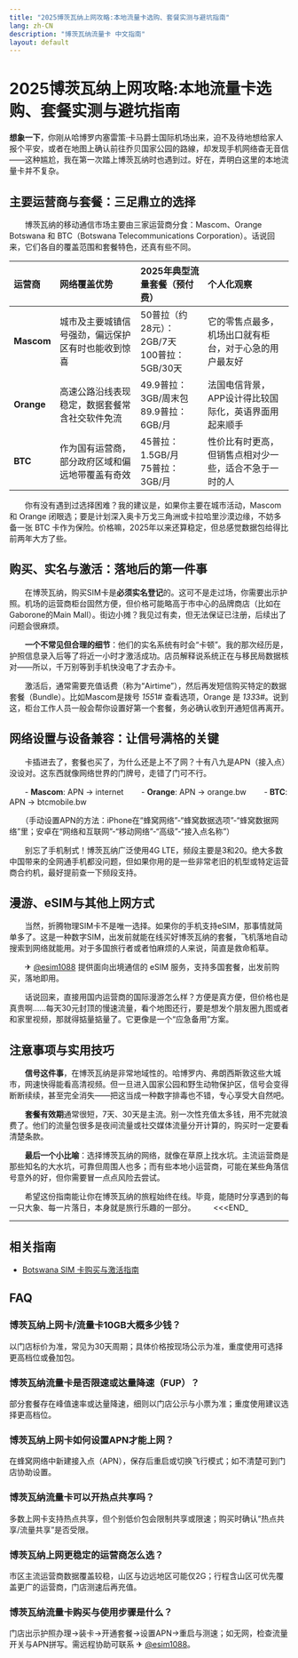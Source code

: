 ```yaml
---
title: "2025博茨瓦纳上网攻略:本地流量卡选购、套餐实测与避坑指南"
lang: zh-CN
description: "博茨瓦纳流量卡 中文指南"
layout: default
---
```

# 2025博茨瓦纳上网攻略:本地流量卡选购、套餐实测与避坑指南

**想象一下**，你刚从哈博罗内塞雷策·卡马爵士国际机场出来，迫不及待地想给家人报个平安，或者在地图上确认前往乔贝国家公园的路線，却发现手机网络杳无音信——这种尴尬，我在第一次踏上博茨瓦纳时也遇到过。好在，弄明白这里的本地流量卡并不复杂。

## 主要运营商与套餐：三足鼎立的选择

　　博茨瓦纳的移动通信市场主要由三家运营商分食：Mascom、Orange Botswana 和 BTC（Botswana Telecommunications Corporation）。话说回来，它们各自的覆盖范围和套餐特色，还真有些不同。

| 运营商 | 网络覆盖优势 | 2025年典型流量套餐（预付费） | 个人化观察 |
| :--- | :--- | :--- | :--- |
| **Mascom** | 城市及主要城镇信号强劲，偏远保护区有时也能收到惊喜 | 50普拉（约28元）：2GB/7天<br>100普拉：5GB/30天 | 它的零售点最多，机场出口就有柜台，对于心急的用户最友好 |
| **Orange** | 高速公路沿线表现稳定，数据套餐常含社交软件免流 | 49.9普拉：3GB/周末包<br>89.9普拉：6GB/月 | 法国电信背景，APP设计得比较国际化，英语界面用起来顺手 |
| **BTC** | 作为国有运营商，部分政府区域和偏远地带覆盖有奇效 | 45普拉：1.5GB/月<br>75普拉：3GB/月 | 性价比有时更高，但销售点相对少一些，适合不急于一时的人 |

　　你有没有遇到过选择困难？我的建议是，如果你主要在城市活动，Mascom 和 Orange 闭眼选；要是计划深入奥卡万戈三角洲或卡拉哈里沙漠边缘，不妨多备一张 BTC 卡作为保险。价格嘛，2025年以来还算稳定，但总感觉数据包给得比前两年大方了些。

## 购买、实名与激活：落地后的第一件事

　　在博茨瓦纳，购买SIM卡是**必须实名登记**的。这可不是走过场，你需要出示护照。机场的运营商柜台固然方便，但价格可能略高于市中心的品牌商店（比如在Gaborone的Main Mall）。街边小摊？我见过有卖，但无法保证已注册，后续出了问题会很麻烦。

　　**一个不常见但合理的细节**：他们的实名系统有时会“卡顿”。我的那次经历是，护照信息录入后等了将近一小时才激活成功。店员解释说系统正在与移民局数据核对——所以，千万别等到手机快没电了才去办卡。

　　激活后，通常需要充值话费（称为“Airtime”），然后再发短信购买特定的数据套餐（Bundle）。比如Mascom是拨号 *155*1# 查看选项，Orange 是 *133*3#。说到这，柜台工作人员一般会帮你设置好第一个套餐，务必确认收到开通短信再离开。

## 网络设置与设备兼容：让信号满格的关键

　　卡插进去了，套餐也买了，为什么还是上不了网？十有八九是APN（接入点）没设对。这东西就像网络世界的门牌号，走错了门可不行。

　　- **Mascom**: APN → internet
　　- **Orange**: APN → orange.bw
　　- **BTC**: APN → btcmobile.bw

　　（手动设置APN的方法：iPhone在“蜂窝网络”-“蜂窝数据选项”-“蜂窝数据网络”里；安卓在“网络和互联网”-“移动网络”-“高级”-“接入点名称”）

　　别忘了手机制式！博茨瓦纳广泛使用4G LTE，频段主要是3和20。绝大多数中国带来的全网通手机都没问题，但如果你用的是一些非常老旧的机型或特定运营商合约机，最好提前查一下频段支持。

## 漫游、eSIM与其他上网方式

　　当然，折腾物理SIM卡不是唯一选择。如果你的手机支持eSIM，那事情就简单多了。这是一种数字SIM，出发前就能在线买好博茨瓦纳的套餐，飞机落地自动搜索到网络就能用。对于多国旅行者或者怕麻烦的人来说，简直是救命稻草。

　　✈ [@esim1088](https://t.me/s/esim1088) 提供面向出境通信的 eSIM 服务，支持多国套餐，出发前购买，落地即用。

　　话说回来，直接用国内运营商的国际漫游怎么样？方便是真方便，但价格也是真贵啊……每天30元封顶的慢速流量，看个地图还行，要是想发个朋友圈九图或者和家里视频，那就得掂量掂量了。它更像是一个“应急备用”方案。

## 注意事项与实用技巧

　　**信号这件事**，在博茨瓦纳是非常地域性的。哈博罗内、弗朗西斯敦这些大城市，网速快得能看高清视频。但一旦进入国家公园和野生动物保护区，信号会变得断断续续，甚至完全消失——把这当成一种数字排毒也不错，专心享受大自然吧。

　　**套餐有效期**通常很短，7天、30天是主流。别一次性充值太多钱，用不完就浪费了。他们的流量包很多是夜间流量或社交媒体流量分开计算的，购买时一定要看清楚条款。

　　**最后一个小比喻**：选择博茨瓦纳的网络，就像在草原上找水坑。主流运营商是那些知名的大水坑，可靠但周围人也多；而有些本地小运营商，可能在某些角落信号意外的好，但你需要冒一点点风险去尝试。

　　希望这份指南能让你在博茨瓦纳的旅程始终在线。毕竟，能随时分享遇到的每一只大象、每一片落日，本身就是旅行乐趣的一部分。
　　<<<END_

<!-- crosslink -->
---

## 相关指南

- [Botswana SIM 卡购买与激活指南](https://faciylike.github.io/botswana-sim-guides)

<!-- BEGIN_BOTSWANA_FAQ -->
## FAQ

### 博茨瓦纳上网卡/流量卡10GB大概多少钱？
以门店标价为准，常见为30天周期；具体价格按现场公示为准，重度使用可选择更高档位或叠加包。

### 博茨瓦纳流量卡是否限速或达量降速（FUP）？
部分套餐存在峰值速率或达量降速，细则以门店公示与小票为准；重度使用建议选择更高档位。

### 博茨瓦纳上网卡如何设置APN才能上网？
在蜂窝网络中新建接入点（APN），保存后重启或切换飞行模式；如不清楚可到门店协助设置。

### 博茨瓦纳流量卡可以开热点共享吗？
多数上网卡支持热点共享，但个别低价包会限制共享或限速；购买时确认“热点共享/流量共享”是否受限。

### 博茨瓦纳上网更稳定的运营商怎么选？
市区主流运营商数据覆盖较稳，山区与边远地区可能仅2G；行程含山区可优先覆盖更广的运营商，门店测速后再充值。

### 博茨瓦纳流量卡购买与使用步骤是什么？
门店出示护照办理→装卡→开通套餐→设置APN→重启与测速；如无网，检查流量开关与APN拼写。需远程协助可联系 ✈ [@esim1088](https://t.me/s/esim1088)。

<script type="application/ld+json">
{"@context": "https://schema.org", "@type": "FAQPage", "mainEntity": [{"@type": "Question", "name": "博茨瓦纳上网卡/流量卡10GB大概多少钱？", "acceptedAnswer": {"@type": "Answer", "text": "以门店标价为准，常见为30天周期；具体价格按现场公示为准，重度使用可选择更高档位或叠加包。"}}, {"@type": "Question", "name": "博茨瓦纳流量卡是否限速或达量降速（FUP）？", "acceptedAnswer": {"@type": "Answer", "text": "部分套餐存在峰值速率或达量降速，细则以门店公示与小票为准；重度使用建议选择更高档位。"}}, {"@type": "Question", "name": "博茨瓦纳上网卡如何设置APN才能上网？", "acceptedAnswer": {"@type": "Answer", "text": "在蜂窝网络中新建接入点（APN），保存后重启或切换飞行模式；如不清楚可到门店协助设置。"}}, {"@type": "Question", "name": "博茨瓦纳流量卡可以开热点共享吗？", "acceptedAnswer": {"@type": "Answer", "text": "多数上网卡支持热点共享，但个别低价包会限制共享或限速；购买时确认“热点共享/流量共享”是否受限。"}}, {"@type": "Question", "name": "博茨瓦纳上网更稳定的运营商怎么选？", "acceptedAnswer": {"@type": "Answer", "text": "市区主流运营商数据覆盖较稳，山区与边远地区可能仅2G；行程含山区可优先覆盖更广的运营商，门店测速后再充值。"}}, {"@type": "Question", "name": "博茨瓦纳流量卡购买与使用步骤是什么？", "acceptedAnswer": {"@type": "Answer", "text": "门店出示护照办理→装卡→开通套餐→设置APN→重启与测速；如无网，检查流量开关与APN拼写。需远程协助可联系 ✈ @esim1088。"}}]}
</script>
<!-- END_BOTSWANA_FAQ -->
